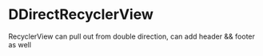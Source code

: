 # DDirectRecyclerView
RecyclerView can pull out from double direction, can add header &amp;&amp; footer as well
